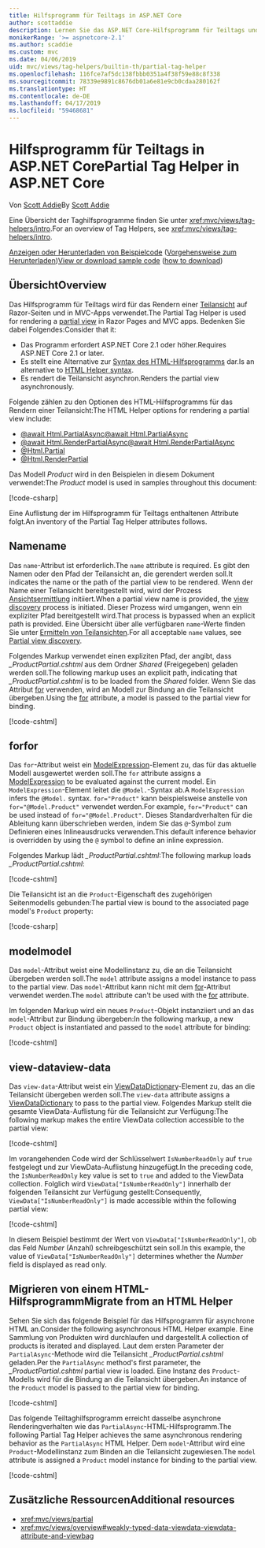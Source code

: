```yaml
---
title: Hilfsprogramm für Teiltags in ASP.NET Core
author: scottaddie
description: Lernen Sie das ASP.NET Core-Hilfsprogramm für Teiltags und die Rolle seiner Attribute beim Rendern einer Teilansicht kennen.
monikerRange: '>= aspnetcore-2.1'
ms.author: scaddie
ms.custom: mvc
ms.date: 04/06/2019
uid: mvc/views/tag-helpers/builtin-th/partial-tag-helper
ms.openlocfilehash: 116fce7af5dc138fbbb0351a4f38f59e88c8f338
ms.sourcegitcommit: 78339e9891c8676db01a6e81e9cb0cdaa280162f
ms.translationtype: HT
ms.contentlocale: de-DE
ms.lasthandoff: 04/17/2019
ms.locfileid: "59468681"
---
```

# <a name="partial-tag-helper-in-aspnet-core"></a><span data-ttu-id="d16bc-103">Hilfsprogramm für Teiltags in ASP.NET Core</span><span class="sxs-lookup"><span data-stu-id="d16bc-103">Partial Tag Helper in ASP.NET Core</span></span>

<span data-ttu-id="d16bc-104">Von [Scott Addie](https://github.com/scottaddie)</span><span class="sxs-lookup"><span data-stu-id="d16bc-104">By [Scott Addie](https://github.com/scottaddie)</span></span>

<span data-ttu-id="d16bc-105">Eine Übersicht der Taghilfsprogramme finden Sie unter <xref:mvc/views/tag-helpers/intro>.</span><span class="sxs-lookup"><span data-stu-id="d16bc-105">For an overview of Tag Helpers, see <xref:mvc/views/tag-helpers/intro>.</span></span>

<span data-ttu-id="d16bc-106">[Anzeigen oder Herunterladen von Beispielcode](https://github.com/aspnet/Docs/tree/master/aspnetcore/mvc/views/tag-helpers/built-in/samples) ([Vorgehensweise zum Herunterladen](xref:index#how-to-download-a-sample))</span><span class="sxs-lookup"><span data-stu-id="d16bc-106">[View or download sample code](https://github.com/aspnet/Docs/tree/master/aspnetcore/mvc/views/tag-helpers/built-in/samples) ([how to download](xref:index#how-to-download-a-sample))</span></span>

## <a name="overview"></a><span data-ttu-id="d16bc-107">Übersicht</span><span class="sxs-lookup"><span data-stu-id="d16bc-107">Overview</span></span>

<span data-ttu-id="d16bc-108">Das Hilfsprogramm für Teiltags wird für das Rendern einer [Teilansicht](xref:mvc/views/partial) auf Razor-Seiten und in MVC-Apps verwendet.</span><span class="sxs-lookup"><span data-stu-id="d16bc-108">The Partial Tag Helper is used for rendering a [partial view](xref:mvc/views/partial) in Razor Pages and MVC apps.</span></span> <span data-ttu-id="d16bc-109">Bedenken Sie dabei Folgendes:</span><span class="sxs-lookup"><span data-stu-id="d16bc-109">Consider that it:</span></span>

* <span data-ttu-id="d16bc-110">Das Programm erfordert ASP.NET Core 2.1 oder höher.</span><span class="sxs-lookup"><span data-stu-id="d16bc-110">Requires ASP.NET Core 2.1 or later.</span></span>
* <span data-ttu-id="d16bc-111">Es stellt eine Alternative zur [Syntax des HTML-Hilfsprogramms](xref:mvc/views/partial#reference-a-partial-view) dar.</span><span class="sxs-lookup"><span data-stu-id="d16bc-111">Is an alternative to [HTML Helper syntax](xref:mvc/views/partial#reference-a-partial-view).</span></span>
* <span data-ttu-id="d16bc-112">Es rendert die Teilansicht asynchron.</span><span class="sxs-lookup"><span data-stu-id="d16bc-112">Renders the partial view asynchronously.</span></span>

<span data-ttu-id="d16bc-113">Folgende zählen zu den Optionen des HTML-Hilfsprogramms für das Rendern einer Teilansicht:</span><span class="sxs-lookup"><span data-stu-id="d16bc-113">The HTML Helper options for rendering a partial view include:</span></span>

* [<span data-ttu-id="d16bc-114">@await Html.PartialAsync</span><span class="sxs-lookup"><span data-stu-id="d16bc-114">@await Html.PartialAsync</span></span>](/dotnet/api/microsoft.aspnetcore.mvc.rendering.htmlhelperpartialextensions.partialasync)
* [<span data-ttu-id="d16bc-115">@await Html.RenderPartialAsync</span><span class="sxs-lookup"><span data-stu-id="d16bc-115">@await Html.RenderPartialAsync</span></span>](/dotnet/api/microsoft.aspnetcore.mvc.rendering.htmlhelperpartialextensions.renderpartialasync)
* [@Html.Partial](/dotnet/api/microsoft.aspnetcore.mvc.rendering.htmlhelperpartialextensions.partial)
* [@Html.RenderPartial](/dotnet/api/microsoft.aspnetcore.mvc.rendering.htmlhelperpartialextensions.renderpartial)

<span data-ttu-id="d16bc-116">Das Modell *Product* wird in den Beispielen in diesem Dokument verwendet:</span><span class="sxs-lookup"><span data-stu-id="d16bc-116">The *Product* model is used in samples throughout this document:</span></span>

[!code-csharp[](samples/TagHelpersBuiltIn/Models/Product.cs)]

<span data-ttu-id="d16bc-117">Eine Auflistung der im Hilfsprogramm für Teiltags enthaltenen Attribute folgt.</span><span class="sxs-lookup"><span data-stu-id="d16bc-117">An inventory of the Partial Tag Helper attributes follows.</span></span>

## <a name="name"></a><span data-ttu-id="d16bc-118">Name</span><span class="sxs-lookup"><span data-stu-id="d16bc-118">name</span></span>

<span data-ttu-id="d16bc-119">Das `name`-Attribut ist erforderlich.</span><span class="sxs-lookup"><span data-stu-id="d16bc-119">The `name` attribute is required.</span></span> <span data-ttu-id="d16bc-120">Es gibt den Namen oder den Pfad der Teilansicht an, die gerendert werden soll.</span><span class="sxs-lookup"><span data-stu-id="d16bc-120">It indicates the name or the path of the partial view to be rendered.</span></span> <span data-ttu-id="d16bc-121">Wenn der Name einer Teilansicht bereitgestellt wird, wird der Prozess [Ansichtsermittlung](xref:mvc/views/overview#view-discovery) initiiert.</span><span class="sxs-lookup"><span data-stu-id="d16bc-121">When a partial view name is provided, the [view discovery](xref:mvc/views/overview#view-discovery) process is initiated.</span></span> <span data-ttu-id="d16bc-122">Dieser Prozess wird umgangen, wenn ein expliziter Pfad bereitgestellt wird.</span><span class="sxs-lookup"><span data-stu-id="d16bc-122">That process is bypassed when an explicit path is provided.</span></span> <span data-ttu-id="d16bc-123">Eine Übersicht über alle verfügbaren `name`-Werte finden Sie unter [Ermitteln von Teilansichten](xref:mvc/views/partial#partial-view-discovery).</span><span class="sxs-lookup"><span data-stu-id="d16bc-123">For all acceptable `name` values, see [Partial view discovery](xref:mvc/views/partial#partial-view-discovery).</span></span>

<span data-ttu-id="d16bc-124">Folgendes Markup verwendet einen expliziten Pfad, der angibt, dass *_ProductPartial.cshtml* aus dem Ordner *Shared* (Freigegeben) geladen werden soll.</span><span class="sxs-lookup"><span data-stu-id="d16bc-124">The following markup uses an explicit path, indicating that *_ProductPartial.cshtml* is to be loaded from the *Shared* folder.</span></span> <span data-ttu-id="d16bc-125">Wenn Sie das Attribut [for](#for) verwenden, wird an Modell zur Bindung an die Teilansicht übergeben.</span><span class="sxs-lookup"><span data-stu-id="d16bc-125">Using the [for](#for) attribute, a model is passed to the partial view for binding.</span></span>

[!code-cshtml[](samples/TagHelpersBuiltIn/Pages/Product.cshtml?name=snippet_Name)]

## <a name="for"></a><span data-ttu-id="d16bc-126">for</span><span class="sxs-lookup"><span data-stu-id="d16bc-126">for</span></span>

<span data-ttu-id="d16bc-127">Das `for`-Attribut weist ein [ModelExpression](/dotnet/api/microsoft.aspnetcore.mvc.viewfeatures.modelexpression)-Element zu, das für das aktuelle Modell ausgewertet werden soll.</span><span class="sxs-lookup"><span data-stu-id="d16bc-127">The `for` attribute assigns a [ModelExpression](/dotnet/api/microsoft.aspnetcore.mvc.viewfeatures.modelexpression) to be evaluated against the current model.</span></span> <span data-ttu-id="d16bc-128">Ein `ModelExpression`-Element leitet die `@Model.`-Syntax ab.</span><span class="sxs-lookup"><span data-stu-id="d16bc-128">A `ModelExpression` infers the `@Model.` syntax.</span></span> <span data-ttu-id="d16bc-129">`for="Product"` kann beispielsweise anstelle von `for="@Model.Product"` verwendet werden.</span><span class="sxs-lookup"><span data-stu-id="d16bc-129">For example, `for="Product"` can be used instead of `for="@Model.Product"`.</span></span> <span data-ttu-id="d16bc-130">Dieses Standardverhalten für die Ableitung kann überschrieben werden, indem Sie das `@`-Symbol zum Definieren eines Inlineausdrucks verwenden.</span><span class="sxs-lookup"><span data-stu-id="d16bc-130">This default inference behavior is overridden by using the `@` symbol to define an inline expression.</span></span>

<span data-ttu-id="d16bc-131">Folgendes Markup lädt *_ProductPartial.cshtml*:</span><span class="sxs-lookup"><span data-stu-id="d16bc-131">The following markup loads *_ProductPartial.cshtml*:</span></span>

[!code-cshtml[](samples/TagHelpersBuiltIn/Pages/Product.cshtml?name=snippet_For)]

<span data-ttu-id="d16bc-132">Die Teilansicht ist an die `Product`-Eigenschaft des zugehörigen Seitenmodells gebunden:</span><span class="sxs-lookup"><span data-stu-id="d16bc-132">The partial view is bound to the associated page model's `Product` property:</span></span>

[!code-csharp[](samples/TagHelpersBuiltIn/Pages/Product.cshtml.cs?highlight=8)]

## <a name="model"></a><span data-ttu-id="d16bc-133">model</span><span class="sxs-lookup"><span data-stu-id="d16bc-133">model</span></span>

<span data-ttu-id="d16bc-134">Das `model`-Attribut weist eine Modellinstanz zu, die an die Teilansicht übergeben werden soll.</span><span class="sxs-lookup"><span data-stu-id="d16bc-134">The `model` attribute assigns a model instance to pass to the partial view.</span></span> <span data-ttu-id="d16bc-135">Das `model`-Attribut kann nicht mit dem [for](#for)-Attribut verwendet werden.</span><span class="sxs-lookup"><span data-stu-id="d16bc-135">The `model` attribute can't be used with the [for](#for) attribute.</span></span>

<span data-ttu-id="d16bc-136">Im folgenden Markup wird ein neues `Product`-Objekt instanziiert und an das `model`-Attribut zur Bindung übergeben:</span><span class="sxs-lookup"><span data-stu-id="d16bc-136">In the following markup, a new `Product` object is instantiated and passed to the `model` attribute for binding:</span></span>

[!code-cshtml[](samples/TagHelpersBuiltIn/Pages/Product.cshtml?name=snippet_Model)]

## <a name="view-data"></a><span data-ttu-id="d16bc-137">view-data</span><span class="sxs-lookup"><span data-stu-id="d16bc-137">view-data</span></span>

<span data-ttu-id="d16bc-138">Das `view-data`-Attribut weist ein [ViewDataDictionary](/dotnet/api/microsoft.aspnetcore.mvc.viewfeatures.viewdatadictionary)-Element zu, das an die Teilansicht übergeben werden soll.</span><span class="sxs-lookup"><span data-stu-id="d16bc-138">The `view-data` attribute assigns a [ViewDataDictionary](/dotnet/api/microsoft.aspnetcore.mvc.viewfeatures.viewdatadictionary) to pass to the partial view.</span></span> <span data-ttu-id="d16bc-139">Folgendes Markup stellt die gesamte ViewData-Auflistung für die Teilansicht zur Verfügung:</span><span class="sxs-lookup"><span data-stu-id="d16bc-139">The following markup makes the entire ViewData collection accessible to the partial view:</span></span>

[!code-cshtml[](samples/TagHelpersBuiltIn/Pages/Product.cshtml?name=snippet_ViewData&highlight=5-)]

<span data-ttu-id="d16bc-140">Im vorangehenden Code wird der Schlüsselwert `IsNumberReadOnly` auf `true` festgelegt und zur ViewData-Auflistung hinzugefügt.</span><span class="sxs-lookup"><span data-stu-id="d16bc-140">In the preceding code, the `IsNumberReadOnly` key value is set to `true` and added to the ViewData collection.</span></span> <span data-ttu-id="d16bc-141">Folglich wird `ViewData["IsNumberReadOnly"]` innerhalb der folgenden Teilansicht zur Verfügung gestellt:</span><span class="sxs-lookup"><span data-stu-id="d16bc-141">Consequently, `ViewData["IsNumberReadOnly"]` is made accessible within the following partial view:</span></span>

[!code-cshtml[](samples/TagHelpersBuiltIn/Pages/Shared/_ProductViewDataPartial.cshtml?highlight=5)]

<span data-ttu-id="d16bc-142">In diesem Beispiel bestimmt der Wert von `ViewData["IsNumberReadOnly"]`, ob das Feld *Number* (Anzahl) schreibgeschützt sein soll.</span><span class="sxs-lookup"><span data-stu-id="d16bc-142">In this example, the value of `ViewData["IsNumberReadOnly"]` determines whether the *Number* field is displayed as read only.</span></span>

## <a name="migrate-from-an-html-helper"></a><span data-ttu-id="d16bc-143">Migrieren von einem HTML-Hilfsprogramm</span><span class="sxs-lookup"><span data-stu-id="d16bc-143">Migrate from an HTML Helper</span></span>

<span data-ttu-id="d16bc-144">Sehen Sie sich das folgende Beispiel für das Hilfsprogramm für asynchrone HTML an.</span><span class="sxs-lookup"><span data-stu-id="d16bc-144">Consider the following asynchronous HTML Helper example.</span></span> <span data-ttu-id="d16bc-145">Eine Sammlung von Produkten wird durchlaufen und dargestellt.</span><span class="sxs-lookup"><span data-stu-id="d16bc-145">A collection of products is iterated and displayed.</span></span> <span data-ttu-id="d16bc-146">Laut dem ersten Parameter der `PartialAsync`-Methode wird die Teilansicht *_ProductPartial.cshtml* geladen.</span><span class="sxs-lookup"><span data-stu-id="d16bc-146">Per the `PartialAsync` method's first parameter, the *_ProductPartial.cshtml* partial view is loaded.</span></span> <span data-ttu-id="d16bc-147">Eine Instanz des `Product`-Modells wird für die Bindung an die Teilansicht übergeben.</span><span class="sxs-lookup"><span data-stu-id="d16bc-147">An instance of the `Product` model is passed to the partial view for binding.</span></span>

[!code-cshtml[](samples/TagHelpersBuiltIn/Pages/Products.cshtml?name=snippet_HtmlHelper&highlight=3)]

<span data-ttu-id="d16bc-148">Das folgende Teiltaghilfsprogramm erreicht dasselbe asynchrone Renderingverhalten wie das `PartialAsync`-HTML-Hilfsprogramm.</span><span class="sxs-lookup"><span data-stu-id="d16bc-148">The following Partial Tag Helper achieves the same asynchronous rendering behavior as the `PartialAsync` HTML Helper.</span></span> <span data-ttu-id="d16bc-149">Dem `model`-Attribut wird eine `Product`-Modellinstanz zum Binden an die Teilansicht zugewiesen.</span><span class="sxs-lookup"><span data-stu-id="d16bc-149">The `model` attribute is assigned a `Product` model instance for binding to the partial view.</span></span>

[!code-cshtml[](samples/TagHelpersBuiltIn/Pages/Products.cshtml?name=snippet_TagHelper&highlight=3)]

## <a name="additional-resources"></a><span data-ttu-id="d16bc-150">Zusätzliche Ressourcen</span><span class="sxs-lookup"><span data-stu-id="d16bc-150">Additional resources</span></span>

* <xref:mvc/views/partial>
* <xref:mvc/views/overview#weakly-typed-data-viewdata-viewdata-attribute-and-viewbag>
